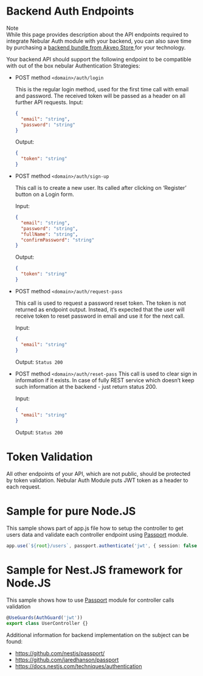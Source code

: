 # Backend Auth Endpoints

<div class="note note-info">
  <div class="note-title">Note</div>
  <div class="note-body">
    While this page provides description about the API endpoints required to integrate Nebular Auth module with your backend, you can also save time by purchasing a
    <a class="backend-bundle-link" href="https://store.akveo.com/pages/all-collections?utm_campaign=akveo_store%20-%20all%20bundles%20-%20nebular%20landing&utm_source=nebular&utm_medium=referral&utm_content=backend_api_endpoints_docs">
      backend bundle from Akveo Store
    </a>
    for your technology.
  </div>
</div>

Your backend API should support the following endpoint to be compatible with out of the box nebular Authentication Strategies:

- POST method `<domain>/auth/login`

  This is the regular login method, used for the first time call with email and password. The received token will be passed as a header on all further API requests.
  Input:

  ```json
  {
    "email": "string",
    "password": "string"
  }
  ```

  Output:

  ```json
  {
    "token": "string"
  }
  ```

- POST method `<domain>/auth/sign-up`

  This call is to create a new user. Its called after clicking on ‘Register’ button on a Login form.

  Input:

  ```json
  {
    "email": "string",
    "password": "string",
    "fullName": "string",
    "confirmPassword": "string"
  }
  ```

  Output:

  ```json
  {
    "token": "string"
  }
  ```

- POST method `<domain>/auth/request-pass`

  This call is used to request a password reset token. The token is not returned as endpoint output. Instead, it’s expected that the user will receive token to reset password in email and use it for the next call.

  Input:

  ```json
  {
    "email": "string"
  }
  ```

  Output: `Status 200`

- POST method `<domain>/auth/reset-pass`
  This call is used to clear sign in information if it exists. In case of fully REST service which doesn’t keep such information at the backend - just return status 200.

  Input:

  ```json
  {
    "email": "string"
  }
  ```

  Output: `Status 200`

# Token Validation

All other endpoints of your API, which are not public, should be protected by token validation. Nebular Auth Module puts JWT token as a header to each request.

# Sample for pure Node.JS

This sample shows part of app.js file how to setup the controller to get users data and validate each controller endpoint using [Passport](https://github.com/jaredhanson/passport) module.

```ts
app.use(`${root}/users`, passport.authenticate('jwt', { session: false }), userController);
```

# Sample for Nest.JS framework for Node.JS

This sample shows how to use [Passport](https://github.com/nestjs/passport/) module for controller calls validation

```ts
@UseGuards(AuthGuard('jwt'))
export class UserController {}
```

Additional information for backend implementation on the subject can be found:

- https://github.com/nestjs/passport/
- https://github.com/jaredhanson/passport
- https://docs.nestjs.com/techniques/authentication
